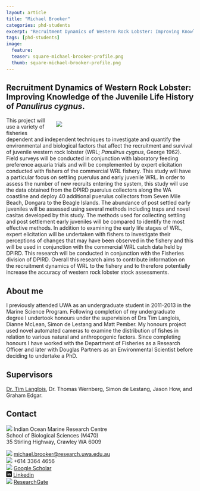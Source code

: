 ```yaml
---
layout: article
title: "Michael Brooker"
categories: phd-students
excerpt: "Recruitment Dynamics of Western Rock Lobster: Improving Knowledge of the Juvenile Life History of <i>Panulirus cygnus<i/>."
tags: [phd-students]
image:
  feature: 
  teaser: square-michael-brooker-profile.png
  thumb: square-michael-brooker-profile.png
---
```


## Recruitment Dynamics of Western Rock Lobster: Improving Knowledge of the Juvenile Life History of <i>Panulirus cygnus</i>.
<img src='/images/square-michael-brooker-profile.png' align='right' width="350" hspace="20" vspace="10">
This project will use a variety of fisheries dependent and independent techniques to investigate and quantify the environmental and biological factors that affect the recruitment and survival of juvenile western rock lobster (WRL; <i>Panulirus cygnus</i>, George 1962). Field surveys will be conducted in conjunction with laboratory feeding preference aquaria trials and will be complemented by expert elicitation conducted with fishers of the commercial WRL fishery. This study will have a particular focus on settling puerulus and early juvenile WRL. In order to assess the number of new recruits entering the system, this study will use the data obtained from the DPIRD puerulus collectors along the WA coastline and deploy 40 additional puerulus collectors from Seven Mile Beach, Dongara to the Beagle Islands. The abundance of post settled early juveniles will be assessed using several methods including traps and novel casitas developed by this study. The methods used for collecting settling and post settlement early juveniles will be compared to identify the most effective methods. In addition to examining the early life stages of WRL, expert elicitation will be undertaken with fishers to investigate their perceptions of changes that may have been observed in the fishery and this will be used in conjunction with the commercial WRL catch data held by DPIRD. This research will be conducted in conjunction with the Fisheries division of DPIRD. Overall this research aims to contribute information on the recruitment dynamics of WRL to the fishery and to therefore potentially increase the accuracy of western rock lobster stock assessments.

## About me
I previously  attended UWA as an undergraduate student in 2011-2013 in the Marine Science Program. Following completion of my undergraduate degree I undertook honours under the supervision of Drs Tim Langlois, Dianne McLean, Simon de Lestang and Matt Pember. My honours project used novel automated cameras to examine the distribution of fishes in relation to various natural and anthropogenic factors. Since completing honours I have worked with the Department of Fisheries as a Research Officer and later with  Douglas Partners as an Environmental Scientist before deciding to undertake a PhD.

## Supervisors
[Dr. Tim Langlois](https://uwamegfisheries.github.io/researchers/tim-langlois/ "Tim Langlois"), Dr. Thomas Wernberg, Simon de Lestang, Jason How, and Graham Edgar.

## Contact
<img src='/images/icons/building-regular.svg' width="15px"> Indian Ocean Marine Research Centre <br>
School of Biological Sciences (M470)<br>
35 Stirling Highway, Crawley WA 6009

<img src='/images/icons/envelope-regular.svg' width="15px"> <a href="mailto:michael.brooker@research.uwa.edu.au"> michael.brooker@research.uwa.edu.au</a><br>
<img src='/images/icons/phone-solid.svg' width="15px"> +614 3364 4656<br>
<img src='/images/icons/google-brands.svg' width="15px"> <a href="https://scholar.google.com/citations?user=pxEV6jcAAAAJ&hl=en">Google Scholar</a><br>
 <img src='/images/icons/linkedin.png' width="15px"> <a href="http://www.linkedin.com/in/michaelabrooker"> Linkedin</a><br>
<img src='/images/icons/researchgate-brands.svg' width="15px"> <a href="https://www.researchgate.net/profile/Michael_Brooker5"> ResearchGate</a><br>
